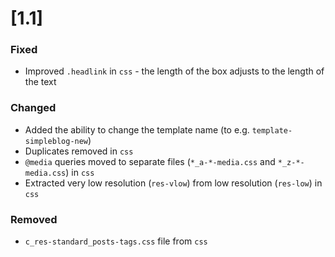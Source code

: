 # [1.1]

### Fixed

- Improved `.headlink` in `css` - the length of the box adjusts to the length of the text

### Changed

- Added the ability to change the template name (to e.g. `template-simpleblog-new`)
- Duplicates removed in `css`
- `@media` queries moved to separate files (`*_a-*-media.css` and `*_z-*-media.css`) in `css`
- Extracted very low resolution (`res-vlow`) from low resolution (`res-low`) in `css`

### Removed

- `c_res-standard_posts-tags.css` file from `css`
